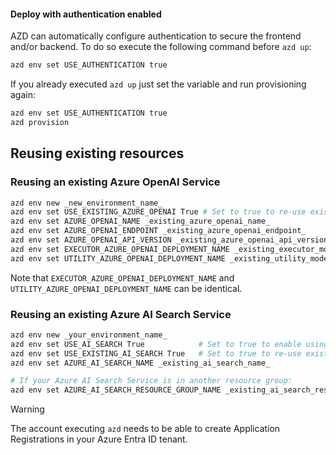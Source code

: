 #### Deploy with authentication enabled

AZD can automatically configure authentication to secure the frontend and/or backend. To do so execute the following command before `azd up`:
```bash
azd env set USE_AUTHENTICATION true
```

If you already executed `azd up` just set the variable and run provisioning again:
```bash
azd env set USE_AUTHENTICATION true
azd provision
```

## Reusing existing resources

### Reusing an existing Azure OpenAI Service

```bash
azd env new _new_environment_name_
azd env set USE_EXISTING_AZURE_OPENAI True # Set to true to re-use existing Azure OpenAI
azd env set AZURE_OPENAI_NAME _existing_azure_openai_name_
azd env set AZURE_OPENAI_ENDPOINT _existing_azure_openai_endpoint_
azd env set AZURE_OPENAI_API_VERSION _existing_azure_openai_api_version_
azd env set EXECUTOR_AZURE_OPENAI_DEPLOYMENT_NAME _existing_executor_model_deployment_name_
azd env set UTILITY_AZURE_OPENAI_DEPLOYMENT_NAME _existing_utility_model_deployment_name_
```

Note that `EXECUTOR_AZURE_OPENAI_DEPLOYMENT_NAME` and `UTILITY_AZURE_OPENAI_DEPLOYMENT_NAME` can be identical.

### Reusing an existing Azure AI Search Service

```bash
azd env new _your_environment_name_
azd env set USE_AI_SEARCH True            # Set to true to enable using AI Search 
azd env set USE_EXISTING_AI_SEARCH True   # Set to true to re-use existing AI Search
azd env set AZURE_AI_SEARCH_NAME _existing_ai_search_name_

# If your Azure AI Search Service is in another resource group:
azd env set AZURE_AI_SEARCH_RESOURCE_GROUP_NAME _existing_ai_search_resource_group_name_
```

> [!WARNING] 
> The account executing `azd` needs to be able to create Application Registrations in your Azure Entra ID tenant.
